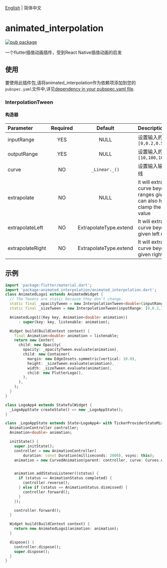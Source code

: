 [English](./README.md) | 简体中文

# animated_interpolation

[![pub package](https://img.shields.io/pub/v/animated_interpolation.svg)](https://pub.dartlang.org/packages/animated_interpolation)

一个flutter插值动画插件，受到React Native插值动画的启发


## 使用
要使用此插件包,请将animated_interpolation作为依赖项添加到您的`pubspec.yaml`文件中,详见[dependency in your pubspec.yaml file](https://flutter.io/platform-plugins/).

### InterpolationTween


#### 构造器

| Parameter  |Required | Default   | Description |
| :------------ |:--------:|:---------------:| :-----|
| inputRange | YES | NULL  | 设置输入的范围,eg: ```[0,0.2,0.5,0.8,1]``` |
| outputRange |YES| NULL | 设置输入的范围 eg: ```[10,100,105,200,300]``` |
| curve |NO| ```_Linear._()``` | 设置输入输出的动画曲线 |
| extrapolate |NO| NULL | it will extrapolate the curve beyond the ranges given, but you can also have it clamp the output value |
| extrapolateLeft |NO| ExtrapolateType.extend  | It will extrapolate the curve beyond the given left range |
| extrapolateRight |NO| ExtrapolateType.extend  | It will extrapolate the curve beyond the given right range |

## 示例

``` dart
import 'package:flutter/material.dart';
import 'package:animated_interpolation/animated_interpolation.dart';
class AnimatedLogo1 extends AnimatedWidget {
  // The Tweens are static because they don't change.
  static final _opacityTween = new InterpolationTween<double>(inputRange: [0,0.2,1], outputRange: [0,0.5,1]);
  static final _sizeTween = new InterpolationTween(inputRange: [0,0.2,1], outputRange: [0,250,300]);

  AnimatedLogo1({Key key, Animation<double> animation})
      : super(key: key, listenable: animation);

  Widget build(BuildContext context) {
    final Animation<double> animation = listenable;
    return new Center(
      child: new Opacity(
        opacity: _opacityTween.evaluate(animation),
        child: new Container(
          margin: new EdgeInsets.symmetric(vertical: 10.0),
          height: _sizeTween.evaluate(animation),
          width: _sizeTween.evaluate(animation),
          child: new FlutterLogo(),
        ),
      ),
    );
  }
}

class LogoApp4 extends StatefulWidget {
  _LogoAppState createState() => new _LogoAppState();
}

class _LogoAppState extends State<LogoApp4> with TickerProviderStateMixin {
  AnimationController controller;
  Animation<double> animation;

  initState() {
    super.initState();
    controller = new AnimationController(
        duration: const Duration(milliseconds: 2000), vsync: this);
    animation = new CurvedAnimation(parent: controller, curve: Curves.easeIn);


    animation.addStatusListener((status) {
      if (status == AnimationStatus.completed) {
        controller.reverse();
      } else if (status == AnimationStatus.dismissed) {
        controller.forward();
      }
    });

    controller.forward();
  }

  Widget build(BuildContext context) {
    return new AnimatedLogo1(animation: animation);
  }

  dispose() {
    controller.dispose();
    super.dispose();
  }
}
```
